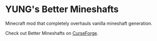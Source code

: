 # YUNG's Better Mineshafts
Minecraft mod that completely overhauls vanilla mineshaft generation.

Check out Better Mineshafts on [CurseForge](https://www.curseforge.com/minecraft/mc-mods/yungs-better-mineshafts-forge).

